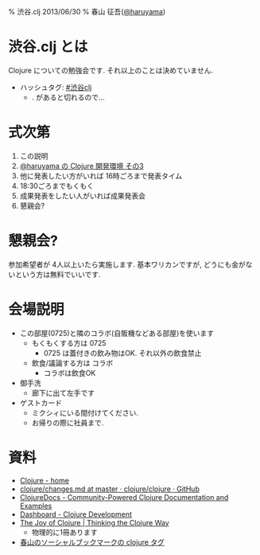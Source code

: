 % 渋谷.clj 2013/06/30
% 春山 征吾([@haruyama](https://twitter.com/haruyama))

# 渋谷.clj とは

Clojure についての勉強会です.
それ以上のことは決めていません.

* ハッシュタグ: [#渋谷clj](https://twitter.com/search/realtime?q=%23%E6%B8%8B%E8%B0%B7clj)
    * . があると切れるので...

# 式次第

1. この説明
2. [@haruyama の Clojure 開発環境 その3](haruyama3.html)
4. 他に発表したい方がいれば 16時ごろまで発表タイム
5. 18:30ごろまでもくもく
6. 成果発表をしたい人がいれば成果発表会
7. 懇親会?

# 懇親会?

参加希望者が 4人以上いたら実施します.
基本ワリカンですが, どうにも金がないという方は無料でいいです.

# 会場説明

* この部屋(0725)と隣のコラボ(自販機などある部屋)を使います
    * もくもくする方は 0725
        * 0725 は蓋付きの飲み物はOK. それ以外の飲食禁止
    * 飲食/議論する方は コラボ
        * コラボは飲食OK
* 御手洗
    * 廊下に出て左手です
* ゲストカード
    * ミクシィにいる間付けてください.
    * お帰りの際に社員まで.

# 資料

* [Clojure - home](http://clojure.org/)
* [clojure/changes.md at master · clojure/clojure · GitHub](https://github.com/clojure/clojure/blob/master/changes.md)
* [ClojureDocs - Community-Powered Clojure Documentation and Examples](http://clojuredocs.org/)
* [Dashboard - Clojure Development](http://dev.clojure.org/dashboard.action)
* [The Joy of Clojure | Thinking the Clojure Way](http://joyofclojure.com/)
    * 物理的に1冊あります
* [春山のソーシャルブックマークの clojure タグ](https://www.diigo.com/user/haruyamaseigo/clojure)
